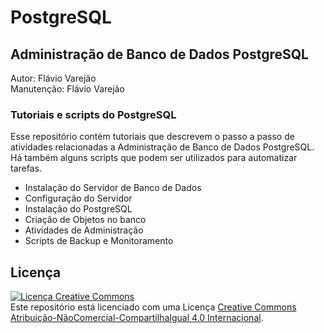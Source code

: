 # PostgreSQL  

## Administração de Banco de Dados PostgreSQL  

Autor:      Flávio Varejão  
Manutenção: Flávio Varejão  

### Tutoriais e scripts do PostgreSQL  

Esse repositório contém tutoriais que descrevem o passo a passo de atividades relacionadas a Administração de Banco de Dados PostgreSQL. Há também alguns scripts que podem ser utilizados para automatizar tarefas.  

- Instalação do Servidor de Banco de Dados
- Configuração do Servidor
- Instalação do PostgreSQL
- Criação de Objetos no banco
- Atividades de Administração
- Scripts de Backup e Monitoramento

## Licença  

<a rel="license" href="http://creativecommons.org/licenses/by-nc-sa/4.0/"><img alt="Licença Creative Commons" style="border-width:0" src="https://i.creativecommons.org/l/by-nc-sa/4.0/88x31.png" /></a><br />Este repositório está licenciado com uma Licença <a rel="license" href="http://creativecommons.org/licenses/by-nc-sa/4.0/">Creative Commons Atribuição-NãoComercial-CompartilhaIgual 4.0 Internacional</a>.  


